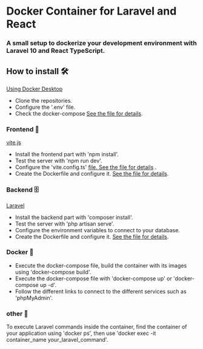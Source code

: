 # Docker Container for Laravel and React

### A small setup to dockerize your development environment with Laravel 10 and React TypeScript.

## How to install 🛠️

[Using Docker Desktop](https://www.docker.com/products/docker-desktop/)

- Clone the repositories.
- Configure the '.env' file.
- Check the docker-compose [See the file for details](https://github.com/MaximeMonnier/docker-react-laravel-dev/blob/main/docker-compose.yml).

### Frontend 📱

[vite.js](https://vitejs.dev/)

- Install the frontend part with 'npm install'.
- Test the server with 'npm run dev'.
- Configure the 'vite.config.ts' [file. See the file for details](https://github.com/MaximeMonnier/docker-react-laravel-dev/blob/main/frontend/vite.config.ts) .
- Create the Dockerfile and configure it. [See the file for details](https://github.com/MaximeMonnier/docker-react-laravel-dev/blob/main/frontend/Dockerfile).

### Backend 🗄️

[Laravel](https://laravel.com/)

- Install the backend part with 'composer install'.
- Test the server with 'php artisan serve'.
- Configure the environment variables to connect to your database.
- Create the Dockerfile and configure it. [See the file for details](https://github.com/MaximeMonnier/docker-react-laravel-dev/blob/main/backend/Dockerfile).

### Docker 🐋

- Execute the docker-compose file, build the container with its images using 'docker-compose build'.
- Execute the docker-compose file with 'docker-compose up' or 'docker-compose up -d'.
- Follow the different links to connect to the different services such as 'phpMyAdmin'.

### other 🚀

To execute Laravel commands inside the container, find the container of your application using 'docker ps', then use 'docker exec -it container_name your_laravel_command'.
